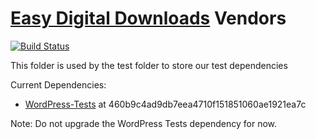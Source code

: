 [Easy Digital Downloads](http://www.easydigitaldownloads.com) Vendors
=================

[![Build Status](https://secure.travis-ci.org/pippinsplugins/Easy-Digital-Downloads.png?branch=master)](http://travis-ci.org/pippinsplugins/Easy-Digital-Downloads)

This folder is used by the test folder to store our test dependencies

Current Dependencies:
* [WordPress-Tests](github.com/nb/wordpress-tests) at 460b9c4ad9db7eea4710f151851060ae1921ea7c

Note: Do not upgrade the WordPress Tests dependency for now.
